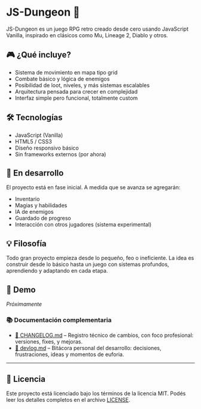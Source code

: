 # JS-Dungeon 🐉

JS-Dungeon es un juego RPG retro creado desde cero usando JavaScript Vanilla, inspirado en clásicos como Mu, Lineage 2, Diablo y otros.

## 🎮 ¿Qué incluye?

- Sistema de movimiento en mapa tipo grid
- Combate básico y lógica de enemigos
- Posibilidad de loot, niveles, y más sistemas escalables
- Arquitectura pensada para crecer en complejidad
- Interfaz simple pero funcional, totalmente custom

## 🛠️ Tecnologías

- JavaScript (Vanilla)
- HTML5 / CSS3
- Diseño responsivo básico
- Sin frameworks externos (por ahora)

## 🚧 En desarrollo

El proyecto está en fase inicial. A medida que se avanza se agregarán:

- Inventario
- Magias y habilidades
- IA de enemigos
- Guardado de progreso
- Interacción con otros jugadores (sistema experimental)

## 💡 Filosofía

Todo gran proyecto empieza desde lo pequeño, feo o ineficiente. La idea es construir desde lo básico hasta un juego con sistemas profundos, aprendiendo y adaptando en cada etapa.

## 🧪 Demo

*Próximamente*

### 📚 Documentación complementaria

- [📄 CHANGELOG.md](./CHANGELOG.md) – Registro técnico de cambios, con foco profesional: versiones, fixes, y mejoras.
- [🧠 devlog.md](./devlog.md) – Bitácora personal del desarrollo: decisiones, frustraciones, ideas y momentos de euforia.

---

## 📝 Licencia
Este proyecto está licenciado bajo los términos de la licencia MIT.
Podés leer los detalles completos en el archivo [LICENSE](./LICENSE).